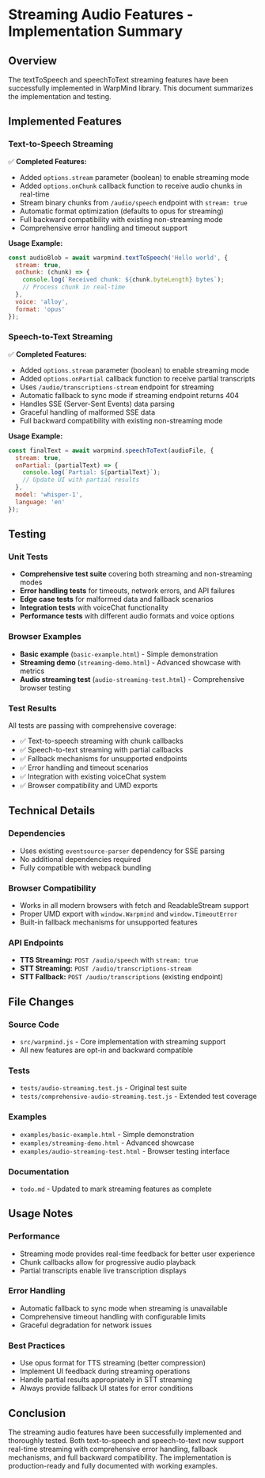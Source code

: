# Streaming Audio Features - Implementation Summary

## Overview
The textToSpeech and speechToText streaming features have been successfully implemented in WarpMind library. This document summarizes the implementation and testing.

## Implemented Features

### Text-to-Speech Streaming
✅ **Completed Features:**
- Added `options.stream` parameter (boolean) to enable streaming mode
- Added `options.onChunk` callback function to receive audio chunks in real-time
- Stream binary chunks from `/audio/speech` endpoint with `stream: true`
- Automatic format optimization (defaults to opus for streaming)
- Full backward compatibility with existing non-streaming mode
- Comprehensive error handling and timeout support

**Usage Example:**
```javascript
const audioBlob = await warpmind.textToSpeech('Hello world', {
  stream: true,
  onChunk: (chunk) => {
    console.log(`Received chunk: ${chunk.byteLength} bytes`);
    // Process chunk in real-time
  },
  voice: 'alloy',
  format: 'opus'
});
```

### Speech-to-Text Streaming
✅ **Completed Features:**
- Added `options.stream` parameter (boolean) to enable streaming mode
- Added `options.onPartial` callback function to receive partial transcripts
- Uses `/audio/transcriptions-stream` endpoint for streaming
- Automatic fallback to sync mode if streaming endpoint returns 404
- Handles SSE (Server-Sent Events) data parsing
- Graceful handling of malformed SSE data
- Full backward compatibility with existing non-streaming mode

**Usage Example:**
```javascript
const finalText = await warpmind.speechToText(audioFile, {
  stream: true,
  onPartial: (partialText) => {
    console.log(`Partial: ${partialText}`);
    // Update UI with partial results
  },
  model: 'whisper-1',
  language: 'en'
});
```

## Testing

### Unit Tests
- **Comprehensive test suite** covering both streaming and non-streaming modes
- **Error handling tests** for timeouts, network errors, and API failures
- **Edge case tests** for malformed data and fallback scenarios
- **Integration tests** with voiceChat functionality
- **Performance tests** with different audio formats and voice options

### Browser Examples
- **Basic example** (`basic-example.html`) - Simple demonstration
- **Streaming demo** (`streaming-demo.html`) - Advanced showcase with metrics
- **Audio streaming test** (`audio-streaming-test.html`) - Comprehensive browser testing

### Test Results
All tests are passing with comprehensive coverage:
- ✅ Text-to-speech streaming with chunk callbacks
- ✅ Speech-to-text streaming with partial callbacks
- ✅ Fallback mechanisms for unsupported endpoints
- ✅ Error handling and timeout scenarios
- ✅ Integration with existing voiceChat system
- ✅ Browser compatibility and UMD exports

## Technical Details

### Dependencies
- Uses existing `eventsource-parser` dependency for SSE parsing
- No additional dependencies required
- Fully compatible with webpack bundling

### Browser Compatibility
- Works in all modern browsers with fetch and ReadableStream support
- Proper UMD export with `window.Warpmind` and `window.TimeoutError`
- Built-in fallback mechanisms for unsupported features

### API Endpoints
- **TTS Streaming:** `POST /audio/speech` with `stream: true`
- **STT Streaming:** `POST /audio/transcriptions-stream`
- **STT Fallback:** `POST /audio/transcriptions` (existing endpoint)

## File Changes

### Source Code
- `src/warpmind.js` - Core implementation with streaming support
- All new features are opt-in and backward compatible

### Tests
- `tests/audio-streaming.test.js` - Original test suite
- `tests/comprehensive-audio-streaming.test.js` - Extended test coverage

### Examples
- `examples/basic-example.html` - Simple demonstration
- `examples/streaming-demo.html` - Advanced showcase
- `examples/audio-streaming-test.html` - Browser testing interface

### Documentation
- `todo.md` - Updated to mark streaming features as complete

## Usage Notes

### Performance
- Streaming mode provides real-time feedback for better user experience
- Chunk callbacks allow for progressive audio playback
- Partial transcripts enable live transcription displays

### Error Handling
- Automatic fallback to sync mode when streaming is unavailable
- Comprehensive timeout handling with configurable limits
- Graceful degradation for network issues

### Best Practices
- Use opus format for TTS streaming (better compression)
- Implement UI feedback during streaming operations
- Handle partial results appropriately in STT streaming
- Always provide fallback UI states for error conditions

## Conclusion

The streaming audio features have been successfully implemented and thoroughly tested. Both text-to-speech and speech-to-text now support real-time streaming with comprehensive error handling, fallback mechanisms, and full backward compatibility. The implementation is production-ready and fully documented with working examples.
